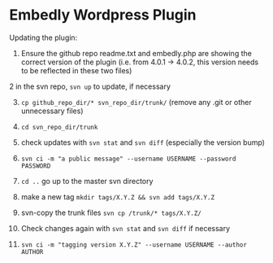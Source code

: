 # Embedly Wordpress Plugin

Updating the plugin:

1. Ensure the github repo readme.txt and embedly.php are showing the correct version of the plugin (i.e. from 4.0.1 -> 4.0.2, this version needs to be reflected in these two files)

2 in the svn repo, `svn up` to update, if necessary

3. `cp github_repo_dir/* svn_repo_dir/trunk/` (remove any .git or other unnecessary files)

4. `cd svn_repo_dir/trunk`

5. check updates with `svn stat` and `svn diff` (especially the version bump)
 
6. `svn ci -m "a public message" --username USERNAME --password PASSWORD`

7. `cd ..` go up to the master svn directory

8. make a new tag `mkdir tags/X.Y.Z && svn add tags/X.Y.Z`

9. svn-copy the trunk files `svn cp /trunk/* tags/X.Y.Z/`

10. Check changes again with `svn stat` and `svn diff` if necessary

11. `svn ci -m "tagging version X.Y.Z" --username USERNAME --author AUTHOR`
